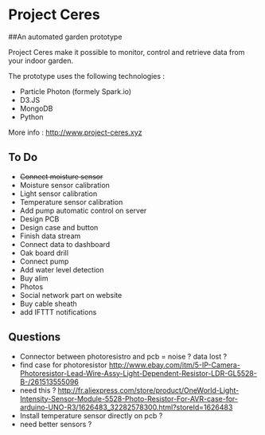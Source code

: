 # Project Ceres

##An automated garden prototype

Project Ceres make it possible to monitor, control and retrieve data from your indoor garden.

The prototype uses the following technologies :
* Particle Photon (formely Spark.io)
* D3.JS
* MongoDB
* Python

More info : http://www.project-ceres.xyz

## To Do
* ~~Connect moisture sensor~~
* Moisture sensor calibration
* Light sensor calibration
* Temperature sensor calibration
* Add pump automatic control on server
* Design PCB
* Design case and button
* Finish data stream
* Connect data to dashboard
* Oak board drill
* Connect pump
* Add water level detection
* Buy alim
* Photos
* Social network part on website
* Buy cable sheath
* add IFTTT notifications

## Questions
* Connector between photoresistro and pcb = noise ? data lost ?
* find case for photoresistor http://www.ebay.com/itm/5-IP-Camera-Photoresistor-Lead-Wire-Assy-Light-Dependent-Resistor-LDR-GL5528-B-/261513555096
* need this ? http://fr.aliexpress.com/store/product/OneWorld-Light-Intensity-Sensor-Module-5528-Photo-Resistor-For-AVR-case-for-arduino-UNO-R3/1626483_32282578300.html?storeId=1626483
* Install temperature sensor directly on pcb ?
* need better sensors ?

